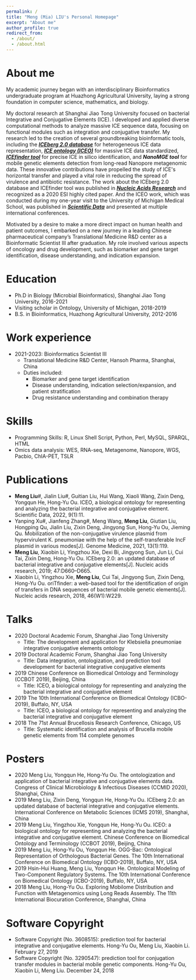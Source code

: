 ```yaml
---
permalink: /
title: "Meng (Mia) LIU's Personal Homepage"
excerpt: "About me"
author_profile: true
redirect_from: 
  - /about/
  - /about.html
---
```

<!--You can find my CV here: [Meng LIU's Curriculum Vitae](../assets/Curriculum_Vitae.pdf). -->
About me
======
My academic journey began with an interdisciplinary Bioinformatics undergraduate program at Huazhong Agricultural University, laying a strong foundation in computer science, mathematics, and biology. 

My doctoral research at Shanghai Jiao Tong University focused on bacterial Integrative and Conjugative Elements (ICE). I developed and applied diverse computational methods to analyze massive ICE sequence data, focusing on functional modules such as integration and conjugative transfer. My research led to the creation of several groundbreaking bioinformatic tools, including the [***ICEberg 2.0 database***](https://bioinfo-mml.sjtu.edu.cn/ICEberg2/index.php) for heterogeneous ICE data representation, [***ICE ontology (ICEO)***](http://obofoundry.org/ontology/iceo.html) for massive ICE data standardized, [***ICEfinder tool***](https://bioinfo-mml.sjtu.edu.cn/ICEfinder/ICEfinder.html) for precise ICE in silico identification, and ***NanoMGE tool*** for mobile genetic elements detection from long-read Nanopore metagenomic data. These innovative contributions have propelled the study of ICE's horizontal transfer and played a vital role in reducing the spread of virulence and antibiotic resistance. The work about the ICEberg 2.0 database and ICEfinder tool was published in [***Nucleic Acids Research***](https://academic.oup.com/nar/article/47/D1/D660/5165266) and recognized as a 2020 ESI highly cited paper. And the ICEO work, which was conducted during my one-year visit to the University of Michigan Medical School, was published in [***Scientific Data***](https://www.nature.com/articles/s41597-021-01112-5) and presented at multiple international conferences.

Motivated by a desire to make a more direct impact on human health and patient outcomes, I embarked on a new journey in a leading Chinese pharmaceutical company’s Translational Medicine R&D center as a Bioinformatic Scientist III after graduation. My role involved various aspects of oncology and drug development, such as biomarker and gene target identification, disease understanding, and indication expansion. 

Education
======
* Ph.D in Biology (Microbial Bioinformatics), Shanghai Jiao Tong University, 2016-2021
* Visiting scholar in Ontology, University of Michigan, 2018-2019
* B.S. in Bioinformatics, Huazhong Agricultural University, 2012-2016

Work experience
======
* 2021-2023: Bioinformatics Scientist III
  * Translational Medicine R&D Center, Hansoh Pharma, Shanghai, China
  * Duties included:
    * Biomarker and gene target identification
    * Disease understanding, indication selection/expansion, and patient stratification
    * Drug resistance understanding and combination therapy
  
Skills
======
* Programming Skills: R, Linux Shell Script, Python, Perl, MySQL, SPARQL, HTML 
* Omics data analysis: WES, RNA-seq, Metagenome, Nanopore, WGS, Pacbio, ChIA-PET, TSLR

Publications
======
* **Meng Liu**#, Jialin Liu#, Guitian Liu, Hui Wang, Xiaoli Wang, Zixin Deng, Yongqun He, Hong-Yu Ou. ICEO, a biological ontology for representing and analyzing the bacterial integrative and conjugative element. Scientific Data, 2022, 9(1):11. 
* Yanping Xu#, Jianfeng Zhang#, Meng Wang, **Meng Liu**, Giutian Liu, Hongping Qu, Jialin Liu, Zixin Deng, Jingyong Sun, Hong-Yu Ou, Jieming Qu. Mobilization of the non-conjugative virulence plasmid from hypervirulent K. pneumoniae with the help of the self-transferable IncF plasmid in various modes[J]. Genome Medicine, 2021, 13(1):119. 
* **Meng Liu**, Xiaobin Li, Yingzhou Xie, Dexi Bi, Jingyong Sun, Jun Li, Cui Tai, Zixin Deng, Hong-Yu Ou. ICEberg 2.0: an updated database of bacterial integrative and conjugative elements[J]. Nucleic acids research, 2019; 47:D660–D665. 
* Xiaobin Li, Yingzhou Xie, **Meng Liu**, Cui Tai, Jingyong Sun, Zixin Deng, Hong-Yu Ou. oriTfinder: a web-based tool for the identification of origin of transfers in DNA sequences of bacterial mobile genetic elements[J]. Nucleic acids research, 2018, 46(W1):W229. 

Talks
======
* 2020	Doctoral Academic Forum, Shanghai Jiao Tong University
  * Title: The development and application for Klebsiella pneumoniae integrative conjugative elements ontology
* 2019	Doctoral Academic Forum, Shanghai Jiao Tong University
  * Title: Data integration, ontologization, and prediction tool development for bacterial integrative conjugative elements 
* 2019	Chinese Conference on Biomedical Ontology and Terminology (CCBOT 2019), Beijing, China
  * Title: ICEO, a biological ontology for representing and analyzing the bacterial integrative and conjugative element 
* 2019	The 10th International Conference on Biomedical Ontology (ICBO-2019), Buffalo, NY, USA
  * Title: ICEO, a biological ontology for representing and analyzing the bacterial integrative and conjugative element
* 2018	The 71st Annual Brucellosis Research Conference, Chicago, US
  * Title: Systematic identification and analysis of Brucella mobile genetic elements from 114 complete genomes

Posters
======
* 2020	Meng Liu, Yongqun He, Hong-Yu Ou. The ontologization and application of bacterial integrative and conjugative elements data. Congress of Clinical Microbiology & Infectious Diseases (CCMID 2020), Shanghai, China
* 2019	Meng Liu, Zixin Deng, Yongqun He, Hong-Yu Ou. ICEberg 2.0: an updated database of bacterial integrative and conjugative elements. International Conference on Metabolic Sciences (ICMS 2019), Shanghai, China
* 2019	Meng Liu, Yingzhou Xie, Yongqun He, Hong-Yu Ou. ICEO: a biological ontology for representing and analyzing the bacterial integrative and conjugative element. Chinese Conference on Biomedical Ontology and Terminology (CCBOT 2019), Beijing, China
* 2019	Meng Liu, Hong-Yu Ou, Yongqun He. OGG-Bac: Ontological Representation of Orthologous Bacterial Genes. The 10th International Conference on Biomedical Ontology (ICBO-2019), Buffalo, NY, USA 
* 2019	Hsin-Hui Huang, Meng Liu, Yongqun He. Ontological Modeling of Two-Component Regulatory Systems. The 10th International Conference on Biomedical Ontology (ICBO-2019), Buffalo, NY, USA 
* 2018	Meng Liu, Hong-Yu Ou. Exploring Mobilome Distribution and Function with Metagenomics using Long Reads Assembly. The 11th International Biocuration Conference, Shanghai, China

Software Copyright
======
* Software Copyright (No. 3608515): prediction tool for bacterial integrative and conjugative elements. Hong-Yu Ou, Meng Liu, Xiaobin Li. February 27, 2019
* Software Copyright (No. 3290547): prediction tool for conjugation transfer modules in bacterial mobile genetic components. Hong-Yu Ou, Xiaobin Li, Meng Liu. December 24, 2018



<!-- Feel free to email me about research or any advice I can help with! -->

<!--\[Email\](mailto:XX@stu.pku.edu.cn) / \[Github\](https://github.com/QiuDi233) / \[Wechat\](../images/wechat.jpg) / \[CSDN\](https://blog.csdn.net/qd1813100174?spm=1000.2115.3001.5343)-->


